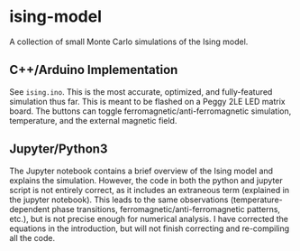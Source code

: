 # ising-model

A collection of small Monte Carlo simulations of the Ising model.

## C++/Arduino Implementation

See `ising.ino`. This is the most accurate, optimized, and fully-featured
simulation thus far. This is meant to be flashed on a Peggy 2LE LED matrix
board. The buttons can toggle ferromagnetic/anti-ferromagnetic simulation,
temperature, and the external magnetic field.

## Jupyter/Python3

The Jupyter notebook contains a brief overview of the Ising model and explains
the simulation. However, the code in both the python and jupyter script is not
entirely correct, as it includes an extraneous term (explained in the jupyter
notebook). This leads to the same observations (temperature-dependent phase
transitions, ferromagnetic/anti-ferromagnetic patterns, etc.), but is not
precise enough for numerical analysis. I have corrected the equations in the
introduction, but will not finish correcting and re-compiling all the code.
